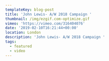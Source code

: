 ```yaml
---
templateKey: blog-post
title: 'John Lewis- A/W 2018 Campaign '
thumbnail: /img/ezgif.com-optimize.gif
vimeo: 'https://vimeo.com/316404076'
date: '2019-02-10T16:21:44+00:00'
location: London
description: 'John Lewis- A/W 2018 Campaign '
tags:
  - featured
  - video
---
```


